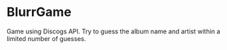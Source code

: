 # BlurrGame
Game using Discogs API. 
Try to guess the album name and artist within a limited number of guesses.
